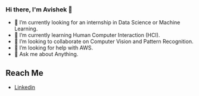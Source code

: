 ### Hi there, I'm Avishek 👋

<!--
**sahaavi/sahaavi** is a ✨ _special_ ✨ repository because its `README.md` (this file) appears on your GitHub profile.
-->

- 🔭 I’m currently looking for an internship in Data Science or Machine Learning.
- 🌱 I’m currently learning Human Computer Interaction (HCI).
- 👯 I’m looking to collaborate on Computer Vision and Pattern Recognition.
- 🤔 I’m looking for help with AWS.
- 💬 Ask me about Anything.
## Reach Me

- [Linkedin](https://www.linkedin.com/in/sahaavi/)
